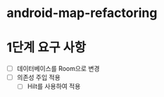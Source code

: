 # android-map-refactoring
# 1단계 요구 사항
- [ ] 데이터베이스를 Room으로 변경
- [ ] 의존성 주입 적용
    - [ ] Hilt를 사용하여 적용